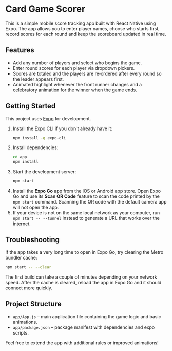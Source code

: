 # Card Game Scorer

This is a simple mobile score tracking app built with React Native using Expo. The app allows you to enter player names, choose who starts first, record scores for each round and keep the scoreboard updated in real time.

## Features

- Add any number of players and select who begins the game.
- Enter round scores for each player via dropdown pickers.
- Scores are totaled and the players are re‑ordered after every round so the leader appears first.
- Animated highlight whenever the front runner changes and a celebratory animation for the winner when the game ends.

## Getting Started

This project uses [Expo](https://expo.dev/) for development.

1. Install the Expo CLI if you don't already have it:
   ```bash
   npm install -g expo-cli
   ```
2. Install dependencies:
   ```bash
   cd app
   npm install
   ```
3. Start the development server:
   ```bash
   npm start
   ```
4. Install the **Expo Go** app from the iOS or Android app store.
   Open Expo Go and use its **Scan QR Code** feature to scan the code printed by
   the `npm start` command. Scanning the QR code with the default camera app will
   not open the app.
5. If your device is not on the same local network as your computer, run
   `npm start -- --tunnel` instead to generate a URL that works over the
   internet.

## Troubleshooting

If the app takes a very long time to open in Expo Go, try clearing the Metro
bundler cache:

```bash
npm start -- --clear
```

The first build can take a couple of minutes depending on your network speed.
After the cache is cleared, reload the app in Expo Go and it should connect
more quickly.

## Project Structure

- `app/App.js` – main application file containing the game logic and basic animations.
- `app/package.json` – package manifest with dependencies and expo scripts.

Feel free to extend the app with additional rules or improved animations!
